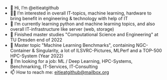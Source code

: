 - 👋 Hi, I’m @eitieatgithub
- 👨‍💻 I’m interested in overall IT-topics, machine learning, hardware to bring benefit in engineering & technology with help of IT 
- 🌱 I’m currently learning python and machine learning topics, and also overall IT-infrastructure like server (web, storage)
- 🏁 Finished master studies "Computational Science and Engineering" at TU Dresden end of 2022
- 📕 Master topic "Machine Learning Benchmarks", containing NGC-Container & Singularity, a lot of ILSVRC-Pictures, MLPerf and a TOP-500 HPC-System (Year 2022)
- 👀 I’m looking for a job: ML / Deep Learning, HPC-Systems, Benchmarking, IT-Services, IT-Consulting
- 📫 How to reach me: eitieatgithub@mailbox.org

<!---
eitieatgithub/eitieatgithub is a ✨ special ✨ repository because its `README.md` (this file) appears on your GitHub profile.
You can click the Preview link to take a look at your changes.
--->

